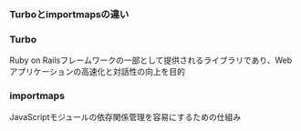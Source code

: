 ### Turboとimportmapsの違い

### Turbo
Ruby on Railsフレームワークの一部として提供されるライブラリであり、Webアプリケーションの高速化と対話性の向上を目的

### importmaps
JavaScriptモジュールの依存関係管理を容易にするための仕組み
